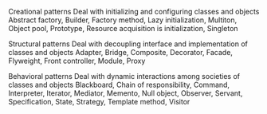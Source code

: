Creational patterns
    Deal with initializing and configuring classes and objects
	  Abstract factory, Builder, Factory method, Lazy initialization, Multiton, Object
	  pool, Prototype, Resource acquisition is initialization, Singleton

Structural patterns
    Deal with decoupling interface and implementation of classes and objects
	  Adapter, Bridge, Composite, Decorator, Facade, Flyweight, Front controller,
	  Module, Proxy

Behavioral patterns
    Deal with dynamic interactions among societies of classes and objects
	  Blackboard, Chain of responsibility, Command, Interpreter, Iterator, Mediator,
	  Memento, Null object, Observer, Servant, Specification, State, Strategy, Template
	  method, Visitor
